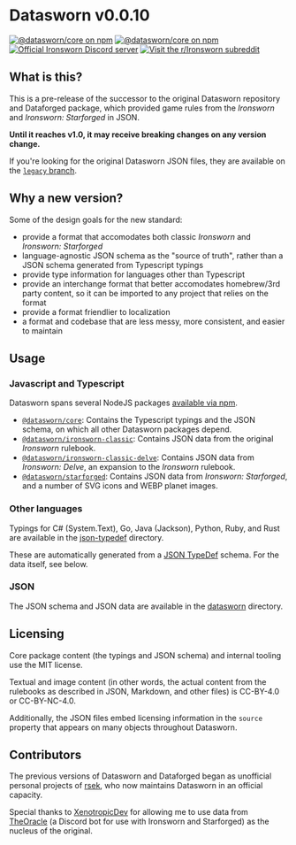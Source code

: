 # Datasworn v0.0.10

[![@datasworn/core on npm](https://img.shields.io/npm/v/@datasworn/core?logo=npm)](https://www.npmjs.com/package/@datasworn/core)
[![@datasworn/core on npm](https://img.shields.io/npm/dm/@datasworn/core?logo=npm)](https://www.npmjs.com/package/@datasworn/core)
[![Official *Ironsworn* Discord server](https://img.shields.io/discord/437120373436186625?color=%235865F2&label=Ironsworn%20Discord&logo=discord&logoColor=white)](https://discordapp.com/invite/6QMvmJb)
[![Visit the r/Ironsworn subreddit](https://img.shields.io/reddit/subreddit-subscribers/ironsworn?style=social)](https://www.reddit.com/r/Ironsworn/)

## What is this?

This is a pre-release of the successor to the original Datasworn repository and Dataforged package, which provided game rules from the *Ironsworn* and *Ironsworn: Starforged* in JSON.

**Until it reaches v1.0, it may receive breaking changes on any version change.**

If you're looking for the original Datasworn JSON files, they are available on the [`legacy` branch](https://github.com/rsek/datasworn/tree/legacy).

## Why a new version?
Some of the design goals for the new standard:

* provide a format that accomodates both classic *Ironsworn* and *Ironsworn: Starforged*
* language-agnostic JSON schema as the "source of truth", rather than a JSON schema generated from Typescript typings
* provide type information for languages other than Typescript
* provide an interchange format that better accomodates homebrew/3rd party content, so it can be imported to any project that relies on the format
* provide a format friendlier to localization
* a format and codebase that are less messy, more consistent, and easier to maintain

## Usage

### Javascript and Typescript
Datasworn spans several NodeJS packages [available via npm](https://www.npmjs.com/org/datasworn).

* [`@datasworn/core`](https://www.npmjs.com/package/@datasworn/core): Contains the Typescript typings and the JSON schema, on which all other Datasworn packages depend.
* [`@datasworn/ironsworn-classic`](https://www.npmjs.com/package/@datasworn/ironsworn-classic): Contains JSON data from the original *Ironsworn* rulebook.
* [`@datasworn/ironsworn-classic-delve`](https://www.npmjs.com/package/@datasworn/ironsworn-classic-delve): Contains JSON data from *Ironsworn: Delve*, an expansion to the *Ironsworn* rulebook.
* [`@datasworn/starforged`](https://www.npmjs.com/package/@datasworn/starforged): Contains JSON data from *Ironsworn: Starforged*, and a number of SVG icons and WEBP planet images.


### Other languages
Typings for C# (System.Text), Go, Java (Jackson), Python, Ruby, and Rust are available in the [json-typedef](json-typedef) directory.

These are automatically generated from a [JSON TypeDef](https://jsontypedef.com) schema. For the data itself, see below.

### JSON
The JSON schema and JSON data are available in the [datasworn](datasworn) directory.

## Licensing

Core package content (the typings and JSON schema) and internal tooling use the MIT license.

Textual and image content (in other words, the actual content from the rulebooks as described in JSON, Markdown, and other files) is CC-BY-4.0 or CC-BY-NC-4.0.

Additionally, the JSON files embed licensing information in the `source` property that appears on many objects throughout Datasworn.

## Contributors

The previous versions of Datasworn and Dataforged began as unofficial personal projects of [rsek](https://github.com/rsek), who now maintains Datasworn in an official capacity.

Special thanks to [XenotropicDev](https://github.com/XenotropicDev) for allowing me to use data from [TheOracle](https://github.com/XenotropicDev/TheOracle) (a Discord bot for use with Ironsworn and Starforged) as the nucleus of the original.
